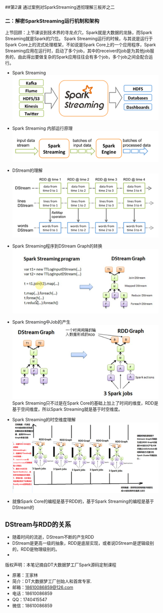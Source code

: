##第2课 通过案例对SparkStreaming透彻理解三板斧之二
### 二：解密SparkStreaming运行机制和架构
上节回顾：上节课谈到技术界的寻龙点穴，Spark就是大数据的龙脉，而Spark Streaming就是Spark的穴位。 Spark Streaming运行的时候，与其说是运行于Spark Core上的流式处理框架，不如说是Spark Core上的一个应用程序，Spark Streaming应用在运行时，启动了多个job，其中的receiver的job是为其他job服务的，由此得出要做复杂的Spark应用往往会有多个job，多个job之间会配合运行。

* Spark Streaming
![](3.png)

* Spark Streaming 内部运行原理
![](4.png)
* DStream的理解
![](7.png)
* Spark Streaming程序到DStream Graph的转换
![](5.png)
* Spark Streaming中Job的产生
![](6.png)
Spark Streaming只不过是在Spark Core的基础上加上了时间的维度，RDD是基于空间维度，所以Spark Streaming就是基于时空维度。

* Spark Streaming的时空维度理解
![](8.png)

* 就像Spark Core的编程是基于RDD的，基于Spark Streaming的编程是基于DStream的

## DStream与RDD的关系
* 随着时间的流逝，DStream不断的产生RDD
* DStream是更高一级的抽象，RDD是底层实现，或者说DStream是逻辑级别的，RDD是物理级别的。
* 

版权声明：本笔记摘自DT大数据梦工厂Spark源码定制课程
* 原著：王家林
* 简介：DT大数据梦工厂创始人和首席专家. 
* 邮箱：18610086859@126.com 
* 电话：18610086859 
* QQ：1740415547 
* 微信：18610086859

